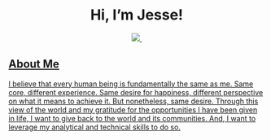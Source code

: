 <h1 align="center"> Hi, I’m Jesse! </h1>

<p align='center'>
  
  <a href="https://www.linkedin.com/in/jessesdevaney/">
    <img src="https://img.shields.io/badge/linkedin-%230077B5.svg?&style=for-the-badge&logo=linkedin&logoColor=white"
  </a>&nbsp;
  
</p>
  
<h2> About Me </h2>

I believe that every human being is fundamentally the same as me. Same core, different experience. Same desire for happiness, different perspective on what it means to achieve it. But nonetheless, same desire. Through this view of the world and my gratitude for the opportunities I have been given in life, I want to give back to the world and its communities. And, I want to leverage my analytical and technical skills to do so. 

<!---
JesseSDevaney/JesseSDevaney is a ✨ special ✨ repository because its `README.md` (this file) appears on your GitHub profile.
You can click the Preview link to take a look at your changes.
--->
